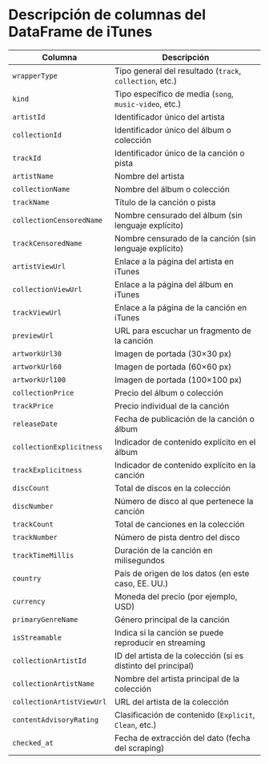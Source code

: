 # Descripción de columnas del DataFrame de iTunes

| **Columna**                | **Descripción** |
|----------------------------|-----------------|
| `wrapperType`              | Tipo general del resultado (`track`, `collection`, etc.) |
| `kind`                     | Tipo específico de media (`song`, `music-video`, etc.) |
| `artistId`                 | Identificador único del artista |
| `collectionId`             | Identificador único del álbum o colección |
| `trackId`                  | Identificador único de la canción o pista |
| `artistName`               | Nombre del artista |
| `collectionName`           | Nombre del álbum o colección |
| `trackName`                | Título de la canción o pista |
| `collectionCensoredName`   | Nombre censurado del álbum (sin lenguaje explícito) |
| `trackCensoredName`        | Nombre censurado de la canción (sin lenguaje explícito) |
| `artistViewUrl`            | Enlace a la página del artista en iTunes |
| `collectionViewUrl`        | Enlace a la página del álbum en iTunes |
| `trackViewUrl`             | Enlace a la página de la canción en iTunes |
| `previewUrl`               | URL para escuchar un fragmento de la canción |
| `artworkUrl30`             | Imagen de portada (30×30 px) |
| `artworkUrl60`             | Imagen de portada (60×60 px) |
| `artworkUrl100`            | Imagen de portada (100×100 px) |
| `collectionPrice`          | Precio del álbum o colección |
| `trackPrice`               | Precio individual de la canción |
| `releaseDate`              | Fecha de publicación de la canción o álbum |
| `collectionExplicitness`   | Indicador de contenido explícito en el álbum |
| `trackExplicitness`        | Indicador de contenido explícito en la canción |
| `discCount`                | Total de discos en la colección |
| `discNumber`               | Número de disco al que pertenece la canción |
| `trackCount`               | Total de canciones en la colección |
| `trackNumber`              | Número de pista dentro del disco |
| `trackTimeMillis`          | Duración de la canción en milisegundos |
| `country`                  | País de origen de los datos (en este caso, EE. UU.) |
| `currency`                 | Moneda del precio (por ejemplo, USD) |
| `primaryGenreName`         | Género principal de la canción |
| `isStreamable`             | Indica si la canción se puede reproducir en streaming |
| `collectionArtistId`       | ID del artista de la colección (si es distinto del principal) |
| `collectionArtistName`     | Nombre del artista principal de la colección |
| `collectionArtistViewUrl`  | URL del artista de la colección |
| `contentAdvisoryRating`    | Clasificación de contenido (`Explicit`, `Clean`, etc.) |
| `checked_at`               | Fecha de extracción del dato (fecha del scraping) |
